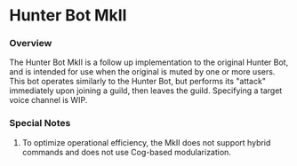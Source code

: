 # Hunter Bot MkII

### Overview
The Hunter Bot MkII is a follow up implementation to the original Hunter Bot, and is intended for use when the original is muted by one or more users. This bot operates similarly to the Hunter Bot, but performs its "attack" immediately upon joining a guild, then leaves the guild. Specifying a target voice channel is WIP.

### Special Notes
1) To optimize operational efficiency, the MkII does not support hybrid commands and does not use Cog-based modularization.
